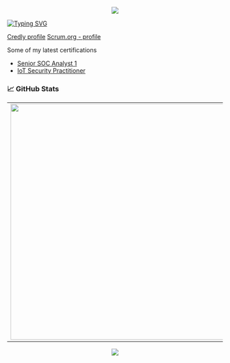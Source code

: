 <p align="center">
  <img src="https://capsule-render.vercel.app/api?type=waving&color=gradient&text=Welcome!&height=100&section=header"/>
</p>

[![Typing SVG](https://readme-typing-svg.demolab.com?font=Fira+Code&pause=1000&color=22F780&random=false&width=435&lines=Hi%2C+my+name+is+Dave;I+am+a+Software+Engineer;and+a+Security+enthusiast;or+in+short+a+Nerd+%3A\))](https://verbenyi.com) 

[Credly profile](https://www.credly.com/users/david-verbenyi)
[Scrum.org - profile](https://www.scrum.org/user/994130)

Some of my latest certifications
- [Senior SOC Analyst 1](https://www.virtualbadge.io/certificate-validator?credential=6215c02c-8e6c-44ff-b6e7-9f1b5a8bfc0a)
- [IoT Security Practitioner](https://www.virtualbadge.io/certificate-validator?credential=f1e3a613-7574-4dd0-ac89-166b661d6dc5)

### 📈 GitHub Stats

<p align="center">
  <table>
  <tr>
      <td><img width="550px" src="https://github-readme-stats.vercel.app/api/top-langs/?username=verebes1&layout=compact&langs_count=6&hide_border=true&hide_title=true&theme=github_dark&icon_color=5194f0&bg_color=0d1117" /></td>
  </tr>   
</table>
</p>

<!--
**verebes1/verebes1** is a ✨ _special_ ✨ repository because its `README.md` (this file) appears on your GitHub profile.

Here are some ideas to get you started:

- 🔭 I’m currently working on ...
- 🌱 I’m currently learning ...
- 👯 I’m looking to collaborate on ...
- 🤔 I’m looking for help with ...
- 💬 Ask me about ...
- 📫 How to reach me: ...
- 😄 Pronouns: ...
- ⚡ Fun fact: ...
-->

<p align="center">
  <img src="https://capsule-render.vercel.app/api?type=waving&color=gradient&height=100&section=footer"/>
</p>

